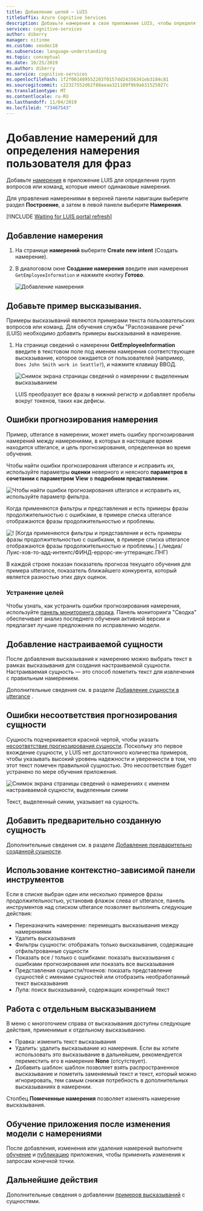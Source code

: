 ```yaml
---
title: Добавление целей — LUIS
titleSuffix: Azure Cognitive Services
description: Добавьте намерения в свое приложение LUIS, чтобы определять группы вопросов или команд, которые имеют одинаковые намерения.
services: cognitive-services
author: diberry
manager: nitinme
ms.custom: seodec18
ms.subservice: language-understanding
ms.topic: conceptual
ms.date: 10/25/2019
ms.author: diberry
ms.service: cognitive-services
ms.openlocfilehash: 1f2f001489552203f0157dd24356341eb3184c81
ms.sourcegitcommit: c22327552d62f88aeaa321189f9b9a631525027c
ms.translationtype: MT
ms.contentlocale: ru-RU
ms.lasthandoff: 11/04/2019
ms.locfileid: "73467543"
---
```

# <a name="add-intents-to-determine-user-intention-of-utterances"></a>Добавление намерений для определения намерения пользователя для фраз

Добавьте [намерения](luis-concept-intent.md) в приложение LUIS для определения групп вопросов или команд, которые имеют одинаковые намерения. 

Для управления намерениями в верхней панели навигации выберите раздел **Построение**, а затем в левой панели выберите **Намерения**. 

[!INCLUDE [Waiting for LUIS portal refresh](./includes/wait-v3-upgrade.md)]

## <a name="add-intent"></a>Добавление намерения

1. На странице **намерений** выберите **Create new intent** (Создать намерение).

1. В диалоговом окне **Создание намерения** введите имя намерения `GetEmployeeInformation` и нажмите кнопку **Готово**.

    ![Добавление намерения](./media/luis-how-to-add-intents/Addintent-dialogbox.png)

## <a name="add-an-example-utterance"></a>Добавьте пример высказывания.

Примеры высказываний являются примерами текста пользовательских вопросов или команд. Для обучения службы "Распознавание речи" (LUIS) необходимо добавить примеры высказываний в намерение.

1. На странице сведений о намерении **GetEmployeeInformation** введите в текстовом поле под именем намерения соответствующее высказывание, которое ожидается от пользователей (например, `Does John Smith work in Seattle?`), и нажмите клавишу ВВОД.
 
    ![Снимок экрана страницы сведений о намерении с выделенным высказыванием](./media/luis-how-to-add-intents/add-new-utterance-to-intent.png) 

    LUIS преобразует все фразы в нижний регистр и добавляет пробелы вокруг токенов, таких как дефисы.

<a name="#intent-prediction-discrepancy-errors"></a>

## <a name="intent-prediction-errors"></a>Ошибки прогнозирования намерения 

Пример, utterance в намерении, может иметь ошибку прогнозирования намерений между намерениями, в которых в настоящее время находится utterance, и цель прогнозирования, определенная во время обучения. 

Чтобы найти ошибки прогнозирования utterance и исправить их, используйте параметры **оценки** неверного и неясного **параметров в сочетании с параметром** **View** в **подробном представлении**. 

![Чтобы найти ошибки прогнозирования utterance и исправить их, используйте параметр фильтра.](./media/luis-how-to-add-intents/find-intent-prediction-errors.png)

Когда применяются фильтры и представления и есть примеры фразы продолжительностью с ошибками, в примере списка utterance отображаются фразы продолжительностью и проблемы.

![! [Когда применяются фильтры и представления и есть примеры фразы продолжительностью с ошибками, в примере списка utterance отображаются фразы продолжительностью и проблемы.] (./медиа/Луис-хов-то-адд-интентс/ФИНД-еррорс-ин-уттеранцес.ПНГ)](./media/luis-how-to-add-intents/find-errors-in-utterances.png#lightbox)

В каждой строке показан показатель прогноза текущего обучения для примера utterance, показатель ближайшего конкурента, который является разностью этих двух оценок. 

### <a name="fixing-intents"></a>Устранение целей

Чтобы узнать, как устранить ошибки прогнозирования намерения, используйте [панель мониторинга сводка](luis-how-to-use-dashboard.md). Панель мониторинга "Сводка" обеспечивает анализ последнего обучения активной версии и предлагает лучшие предложения по исправлению модели.  

## <a name="add-a-custom-entity"></a>Добавление настраиваемой сущности

После добавления высказывания к намерению можно выбрать текст в рамках высказывания для создания настраиваемой сущности. Настраиваемая сущность — это способ пометить текст для извлечения с правильным намерением. 

Дополнительные сведения см. в разделе [Добавление сущности в utterance](luis-how-to-add-example-utterances.md) .

## <a name="entity-prediction-discrepancy-errors"></a>Ошибки несоответствия прогнозирования сущности 

Сущность подчеркивается красной чертой, чтобы указать [несоответствие прогнозирования сущности](luis-how-to-add-example-utterances.md#entity-status-predictions). Поскольку это первое вхождение сущности, у LUIS нет достаточного количества примеров, чтобы указывать высокий уровень надежности и уверенности в том, что этот текст помечен правильной сущностью. Это несоответствие будет устранено по мере обучения приложения. 

![Снимок экрана страницы сведений о намерениях с именем настраиваемой сущности, выделенным синим](./media/luis-how-to-add-intents/create-custom-entity-name-blue-highlight.png) 

Текст, выделенный синим, указывает на сущность.  

## <a name="add-a-prebuilt-entity"></a>Добавить предварительно созданную сущность

Дополнительные сведения см. в разделе [Добавление предварительно созданной сущности](luis-how-to-add-entities.md#add-a-prebuilt-entity-to-your-app).

## <a name="using-the-contextual-toolbar"></a>Использование контекстно-зависимой панели инструментов

Если в списке выбран один или несколько примеров фразы продолжительностью, установив флажок слева от utterance, панель инструментов над списком utterance позволяет выполнять следующие действия:

* Переназначить намерение: перемещать высказывания между намерениями
* Удалить высказывания
* Фильтры сущности: отображать только высказывания, содержащие отфильтрованные сущности
* Показать все / только с ошибками: показать высказывания с ошибками прогнозирования или показать все высказывания
* Представления сущности/токенов: показать представление сущностей с именами сущностей или отобразить необработанный текст высказывания
* Лупа: поиск высказываний, содержащих конкретный текст

## <a name="working-with-an-individual-utterance"></a>Работа с отдельным высказыванием

В меню с многоточием справа от высказывания доступны следующие действия, применимые к отдельному высказыванию.

* Правка: изменить текст высказывания
* Удалить: удалить высказывание из намерения. Если вы хотите использовать это высказывание в дальнейшем, рекомендуется переместить его в намерение **None** (отсутствует). 
* Добавить шаблон: шаблон позволяет взять распространенное высказывание и пометить заменяемый текст и текст, который можно игнорировать, тем самым снижая потребность в дополнительных высказываниях в намерении. 

Столбец **Помеченные намерения** позволяет изменять намерение высказывания.

## <a name="train-your-app-after-changing-model-with-intents"></a>Обучение приложения после изменения модели с намерениями

После добавления, изменения или удаления намерений выполните [обучение](luis-how-to-train.md) и [публикацию](luis-how-to-publish-app.md) приложения, чтобы применить изменения к запросам конечной точки. 

## <a name="next-steps"></a>Дальнейшие действия

Дополнительные сведения о добавлении [примеров высказываний](luis-how-to-add-example-utterances.md) с сущностями. 
